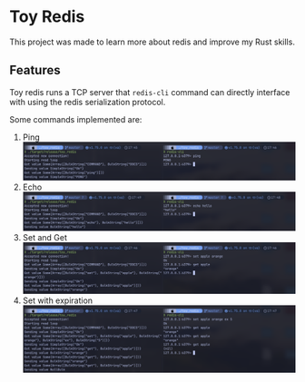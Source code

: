 # Toy Redis
This project was made to learn more about redis and improve my Rust skills.

## Features
Toy redis runs a TCP server that `redis-cli` command can directly interface with using the redis serialization protocol.

Some commands implemented are:

1. Ping ![ping](images/Ping.png)
2. Echo ![echo](images/Echo.png)
3. Set and Get ![set](images/Set.png)
4. Set with expiration ![set-ex](images/Set-ex.png)
